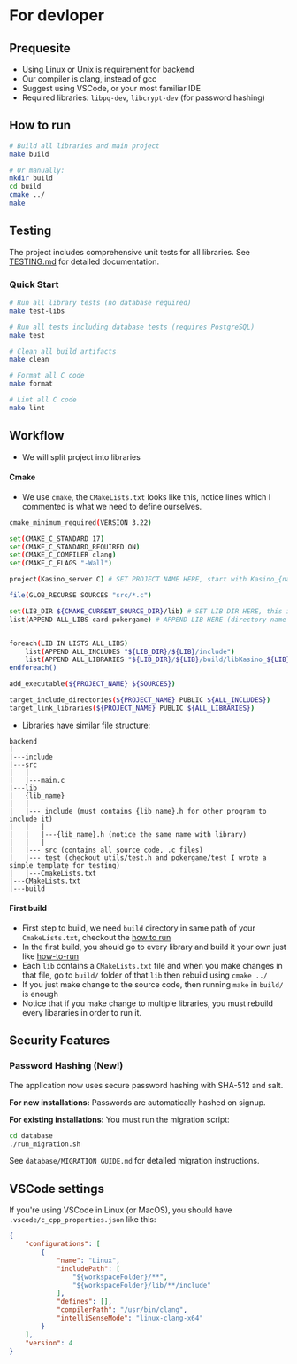 # For devloper
## Prequesite
- Using Linux or Unix is requirement for backend
- Our compiler is clang, instead of gcc
- Suggest using VSCode, or your most familiar IDE
- Required libraries: `libpq-dev`, `libcrypt-dev` (for password hashing) 

## How to run
```sh
# Build all libraries and main project
make build

# Or manually:
mkdir build
cd build
cmake ../
make
```

## Testing

The project includes comprehensive unit tests for all libraries. See [TESTING.md](TESTING.md) for detailed documentation.

### Quick Start

```sh
# Run all library tests (no database required)
make test-libs

# Run all tests including database tests (requires PostgreSQL)
make test

# Clean all build artifacts
make clean

# Format all C code
make format

# Lint all C code
make lint
```

## Workflow
- We will split project into libraries

#### Cmake
- We use `cmake`, the `CMakeLists.txt` looks like this, notice lines which I commented is what we need to define ourselves.
```sh
cmake_minimum_required(VERSION 3.22)

set(CMAKE_C_STANDARD 17)
set(CMAKE_C_STANDARD_REQUIRED ON)
set(CMAKE_C_COMPILER clang)
set(CMAKE_C_FLAGS "-Wall")

project(Kasino_server C) # SET PROJECT NAME HERE, start with Kasino_{name}

file(GLOB_RECURSE SOURCES "src/*.c")

set(LIB_DIR ${CMAKE_CURRENT_SOURCE_DIR}/lib) # SET LIB DIR HERE, this is relative directory of "lib" folder from this Cmake dir 
list(APPEND ALL_LIBS card pokergame) # APPEND LIB HERE (directory name of lib)


foreach(LIB IN LISTS ALL_LIBS)
    list(APPEND ALL_INCLUDES "${LIB_DIR}/${LIB}/include")
    list(APPEND ALL_LIBRARIES "${LIB_DIR}/${LIB}/build/libKasino_${LIB}.a")
endforeach()

add_executable(${PROJECT_NAME} ${SOURCES})

target_include_directories(${PROJECT_NAME} PUBLIC ${ALL_INCLUDES})
target_link_libraries(${PROJECT_NAME} PUBLIC ${ALL_LIBRARIES})
```
- Libraries have similar file structure:

```
backend
|
|---include
|---src
|   |
|   |---main.c
|---lib
|   {lib_name}
|   |
|   |--- include (must contains {lib_name}.h for other program to include it)
|   |   |
|   |   |---{lib_name}.h (notice the same name with library)
|   |   |
|   |--- src (contains all source code, .c files)
|   |--- test (checkout utils/test.h and pokergame/test I wrote a simple template for testing)
|   |---CmakeLists.txt
|---CMakeLists.txt
|---build
```
#### First build
- First step to build, we need `build` directory in same path of your `CmakeLists.txt`, checkout the [how to run](#how-to-run)
- In the first build, you should go to every library and build it your own just like [how-to-run](#how-to-run)
- Each `lib` contains a `CMakeLists.txt` file and when you make changes in that file, go to `build/` folder of that `lib` then rebuild using `cmake ../`
- If you just make change to the source code, then running `make` in `build/` is enough
- Notice that if you make change to multiple libraries, you must rebuild every libararies in order to run it.

## Security Features

### Password Hashing (New!)
The application now uses secure password hashing with SHA-512 and salt. 

**For new installations:** Passwords are automatically hashed on signup.

**For existing installations:** You must run the migration script:
```sh
cd database
./run_migration.sh
```

See `database/MIGRATION_GUIDE.md` for detailed migration instructions.

## VSCode settings
If you're using VSCode in Linux (or MacOS), you should have `.vscode/c_cpp_properties.json` like this:
```json
{
    "configurations": [
        {
            "name": "Linux",
            "includePath": [
                "${workspaceFolder}/**",
                "${workspaceFolder}/lib/**/include"
            ],
            "defines": [],
            "compilerPath": "/usr/bin/clang",
            "intelliSenseMode": "linux-clang-x64"
        }
    ],
    "version": 4
}
```